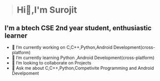                                       
># Hi👋,I'm Surojit
					     
**I'm a btech CSE 2nd year student, enthusiastic learner** 
-----------------------------------------------------------------------------------------------------------------------

- 🔭 I’m currently working on C,C++,Python,Android Development(cross-platform)
- 🌱 I’m currently learning Python ,Android Development(cross-platform)
- 👯 I’m looking to collaborate on Projects
- 💬 Ask me about C,C++,Python,Competivite Programming and Android Develpoment

